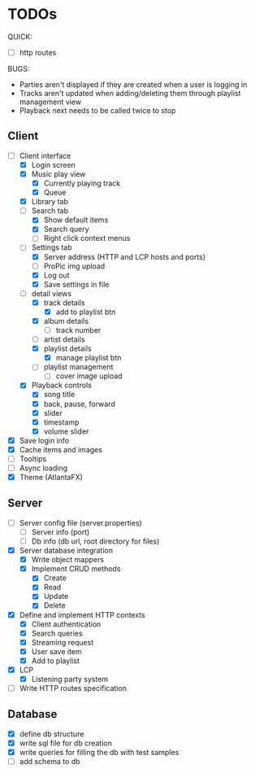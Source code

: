 # TODOs

QUICK:

- [ ] http routes

BUGS:

- Parties aren't displayed if they are created when a user is logging in
- Tracks aren't updated when adding/deleting them through playlist management view
- Playback next needs to be called twice to stop

## Client

- [ ] Client interface
    - [x] Login screen
    - [x] Music play view
        - [x] Currently playing track
        - [x] Queue
    - [x] Library tab
    - [ ] Search tab
        - [x] Show default items
        - [x] Search query
        - [ ] Right click context menus
    - [ ] Settings tab
        - [x] Server address (HTTP and LCP hosts and ports)
        - [ ] ProPic img upload
        - [x] Log out
        - [x] Save settings in file
    - [ ] detail views
        - [x] track details
            -  [x] add to playlist btn
        - [x] album details
            - [ ] track number
        - [ ] artist details
        - [x] playlist details
            - [x] manage playlist btn
        - [ ] playlist management
            - [ ] cover image upload
    - [x] Playback controls
        - [x] song title
        - [x] back, pause, forward
        - [x] slider
        - [x] timestamp
        - [x] volume slider
- [x] Save login info
- [x] Cache items and images
- [ ] Tooltips
- [ ] Async loading
- [x] Theme (AtlantaFX)

## Server

- [ ] Server config file (server.properties)
    - [ ] Server info (port)
    - [ ] Db info (db url, root directory for files)
- [x] Server database integration
    - [x] Write object mappers
    - [x] Implement CRUD methods
        - [x] Create
        - [x] Read
        - [x] Update
        - [x] Delete
- [x] Define and implement HTTP contexts
    - [x] Client authentication
    - [x] Search queries
    - [x] Streaming request
    - [x] User save item
    - [x] Add to playlist
- [x] LCP
    - [x] Listening party system
- [ ] Write HTTP routes specification

## Database

- [x] define db structure
- [x] write sql file for db creation
- [x] write queries for filling the db with test samples
- [ ] add schema to db
